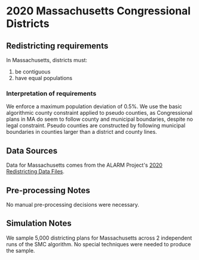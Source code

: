 # 2020 Massachusetts Congressional Districts

## Redistricting requirements
In Massachusetts, districts must:

1. be contiguous
1. have equal populations

### Interpretation of requirements
We enforce a maximum population deviation of 0.5%.
We use the basic algorithmic county constraint applied to pseudo counties, as Congressional plans in MA do seem to follow county and municipal boundaries, despite no legal constraint. Pseudo counties are constructed by following municipal boundaries in counties larger than a district and county lines.

## Data Sources
Data for Massachusetts comes from the ALARM Project's [2020 Redistricting Data Files](https://alarm-redist.github.io/posts/2021-08-10-census-2020/).

## Pre-processing Notes
No manual pre-processing decisions were necessary.

## Simulation Notes
We sample 5,000 districting plans for Massachusetts across 2 independent runs of the SMC algorithm.
No special techniques were needed to produce the sample.
